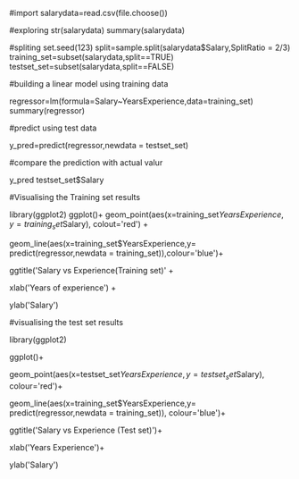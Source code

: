 #import
salarydata=read.csv(file.choose())

#exploring
str(salarydata)
summary(salarydata)

#spliting
set.seed(123)
split=sample.split(salarydata$Salary,SplitRatio = 2/3)
training_set=subset(salarydata,split==TRUE)
testset_set=subset(salarydata,split==FALSE)

#building a linear model using training data

regressor=lm(formula=Salary~YearsExperience,data=training_set)
summary(regressor)

#predict using test data

y_pred=predict(regressor,newdata = testset_set)

#compare the prediction with actual valur

y_pred
testset_set$Salary


#Visualising the Training set results

library(ggplot2)
ggplot()+
geom_point(aes(x=training_set$YearsExperience,y=
                 training_set$Salary),
           colout='red') +
  
geom_line(aes(x=training_set$YearsExperience,y=
                predict(regressor,newdata = training_set)),colour='blue')+

ggtitle('Salary vs Experience(Training set)' +

xlab('Years of experience') +

ylab('Salary')


#visualising the test set results

library(ggplot2)

ggplot()+  
  
geom_point(aes(x=testset_set$YearsExperience,y=
                 testset_set$Salary),
           colour='red')+

geom_line(aes(x=training_set$YearsExperience,y=
                predict(regressor,newdata = training_set)),
          colour='blue')+

ggtitle('Salary vs Experience (Test set)')+

xlab('Years Experience')+

ylab('Salary')
